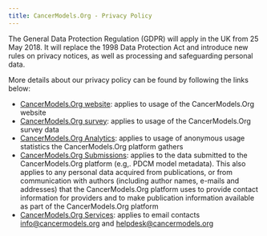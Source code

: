 ```yaml
---
title: CancerModels.Org - Privacy Policy
---
```


The General Data Protection Regulation (GDPR) will apply in the UK from 25 May 2018. It will replace the 1998 Data Protection Act and introduce new rules on privacy notices, as well as processing and safeguarding personal data.

More details about our privacy policy can be found by following the links below:

- [CancerModels.Org website](https://www.ebi.ac.uk/data-protection/privacy-notice/pdcm-finder): applies to usage of the CancerModels.Org website
- [CancerModels.Org survey](https://www.ebi.ac.uk/data-protection/privacy-notice/pdcm-finder-surveys-): applies to usage of the CancerModels.Org survey data
- [CancerModels.Org Analytics](https://www.ebi.ac.uk/data-protection/privacy-notice/pdcm-finder-analytics): applies to usage of anonymous usage statistics the CancerModels.Org platform gathers
- [CancerModels.Org Submissions](https://www.ebi.ac.uk/data-protection/privacy-notice/pdcm-finder-submissionservices): applies to the data submitted to the CancerModels.Org platform (e.g,. PDCM model metadata). This also applies to any personal data acquired from publications, or from communication with authors (including author names, e-mails and addresses) that the CancerModels.Org platform uses to provide contact information for providers and to make publication information available as part of the CancerModels.Org platform
- [CancerModels.Org Services](https://www.ebi.ac.uk/data-protection/privacy-notice/pdcm-finder-mailservices): applies to email contacts info@cancermodels.org and helpdesk@cancermodels.org
